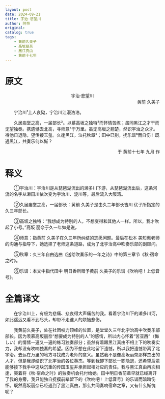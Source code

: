 ```yaml
---
layout: post
date: 2024-09-21
title: 宇治·悲望川
author: 阿奈
original:
catalog: true
tags:
    - 黄前久美子
    - 高坂丽奈
    - 黑江真由
    - 黄前十七年
---
```


# 原文

<center>宇治·悲望川</center>
<div style="text-align:right">
    <span>黄前 久美子</span>
</div>

&emsp;&emsp;宇治川¹上人哀恸，宇治川江漫浩浩。

&emsp;&emsp;久居庙堂之高，一届部长²。以慕高坂之独特³而怀情苦练；虽同黑江之才干而无望独奏。携遗憾去北高，寻师意⁴于万里。虽无高坂之翘楚，然识宇治之众才。待他日退隐，望传接玉玺。久逢黑江，泣托秋章⁵；田中已别，抚乐谱⁶而自伤！既遇黑江，共奏乐何以惭？
                                             
<div style="text-align:right">
    <span>于 黄前十七年 九月 作</span>
</div>


# 释义
&emsp;&emsp;①宇治川：宇治川是从琵琶湖流出的濑多川下游，从琵琶湖流出后，这条河流的名字从濑田川依次变为宇治川、淀川等，最后流入大阪湾。

&emsp;&emsp;②久居庙堂之高，一届部长：黄前 久美子是由久二年部长吉川 优子所指定的久三年部长。

&emsp;&emsp;③高坂之独特：“我想成为特别的人，不想变得和其他人一样。所以，我才吹起了小号。”高坂 丽奈于久一年如是说。

&emsp;&emsp;④师意：指黄前 久美子在久三年所纠结的志愿问题。最后在松本 美知惠老师的沟通与指导下，她选择了老师这条道路，成为了北宇治高中吹奏乐部的副顾问。

&emsp;&emsp;⑤秋章：久三年自由选曲《送给吹奏乐的一年之诗》中的第三章节《秋·宿命之时》。

&emsp;&emsp;⑥乐谱：本文中指代田中 明日香所赠予黄前 久美子的乐谱《吹响吧！上低音号》。

# 全篇译文
&emsp;&emsp;在宇治川上，有极为悲痛、悲哀得大声痛苦的我。看着宇治川下的濑多川河，如此遥远又看不到尽头，却带不走谁人的烦恼悲伤。

&emsp;&emsp;我黄前久美子，处在社团权力顶峰的位置，是堂堂久三年北宇治高中吹奏乐部部长。因为羡慕高坂丽奈“想要成为特别的人”的感情，所以内心怀着“苦亚西”（悔しい）的情愫一遍又一遍的练习独奏部分；虽然有着跟黑江真由不相上下的吹奏实力，我却没有吹响独奏的希望。因为不想在此地留下遗憾，所以我把遗憾带离了北宇治。去远在万里的地方寻找成为老师的意义。虽然我不是像高坂丽奈那样杰出的人才，但是我却结识了北宇治的各位英杰。等到我卸下部长一职隐退，还希望后辈能够接下我手中这块沉重的传国玉玺并承担起相对应的责任。我与黑江真由再次相逢，哭着将《秋·宿命之时》的独奏机会托付给她。田中明日香前辈早就已经离开了我的身旁，我只能独自抚摸前辈留下的《吹响吧！上低音号》的乐谱而暗暗伤怀。既然高坂丽奈已经遇到了黑江真由，那么共同奏响宿命之章，又有什么惭愧呢？